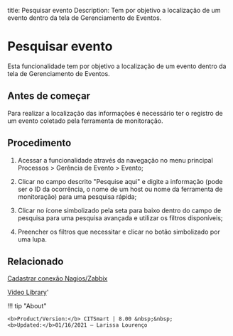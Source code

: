 title: Pesquisar evento
Description: Tem por objetivo a localização de um evento dentro da tela de Gerenciamento de Eventos. 
# Pesquisar evento

Esta funcionalidade tem por objetivo a localização de um evento dentro da tela de Gerenciamento de Eventos.

Antes de começar
--------------------

Para realizar a localização das informações é necessário ter o registro de um
evento coletado pela ferramenta de monitoração.

Procedimento
----------------

1.  Acessar a funcionalidade através da navegação no menu principal Processos \>
    Gerência de Evento \> Evento;

2.  Clicar no campo descrito "Pesquise aqui" e digite a informação (pode ser o
    ID da ocorrência, o nome de um host ou nome da ferramenta de monitoração)
    para uma pesquisa rápida;

3.  Clicar no ícone simbolizado pela seta para baixo dentro do campo de pesquisa
    para uma pesquisa avançada e utilizar os filtros disponíveis;

4.  Preencher os filtros que necessitar e clicar no botão simbolizado por uma
    lupa.

Relacionado
----------------

[Cadastrar conexão Nagios/Zabbix](/pt-br/citsmart-platform-8/processes/event/configuration/register-nagios-zabbix-connection.html)

<i class='fa fa-youtube-play  fa-2x' style='color:#97ce17;vertical-align: middle;'> </i> [Video Library](https://www.youtube.com/playlist?list=PLB5qK2uzf2RNrFw2L_38FJbcLKv44S4fs)'

!!! tip "About"

    <b>Product/Version:</b> CITSmart | 8.00 &nbsp;&nbsp;
    <b>Updated:</b>01/16/2021 – Larissa Lourenço
